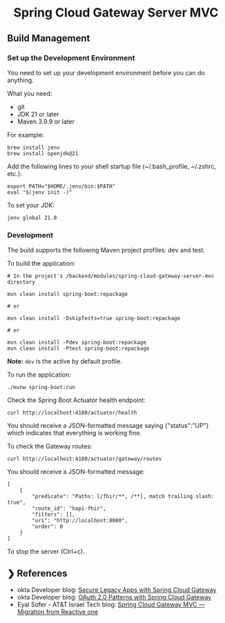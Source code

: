 <h1 align="center">Spring Cloud Gateway Server MVC</h1>

## Build Management

### Set up the Development Environment

You need to set up your development environment before you can do anything.

What you need:

* git
* JDK 21 or later
* Maven 3.9.9 or later

For example:

```
brew install jenv
brew install openjdk@21
```

Add the following lines to your shell startup file (~/.bash_profile, ~/.zshrc, etc.):

```
export PATH="$HOME/.jenv/bin:$PATH"
eval "$(jenv init -)"
```

To set your JDK:

```
jenv global 21.0
```

### Development

The build supports the following Maven project profiles: dev and test.

To build the application:

```
# In the project's /backend/modules/spring-cloud-gateway-server-mvc directory

mvn clean install spring-boot:repackage

# or

mvn clean install -DskipTests=true spring-boot:repackage

# or

mvn clean install -Pdev spring-boot:repackage
mvn clean install -Ptest spring-boot:repackage
```

**Note:** `dev` is the active by default profile.

To run the application:

```
./mvnw spring-boot:run
```

Check the Spring Boot Actuator health endpoint:

```
curl http://localhost:4180/actuator/health
```

You should receive a JSON-formatted message saying {"status":"UP"} which indicates that everything is working fine.

To check the Gateway routes:

```
curl http://localhost:4180/actuator/gateway/routes
```

You should receive a JSON-formatted message:

```
[
    {
        "predicate": "Paths: [/fhir/**, /**], match trailing slash: true",
        "route_id": "hapi-fhir",
        "filters": [],
        "uri": "http://localhost:8080",
        "order": 0
    }
]
```

To stop the server (Ctrl+c).

## ❯ References

* okta Developer blog: [Secure Legacy Apps with Spring Cloud Gateway](https://developer.okta.com/blog/2020/01/08/secure-legacy-spring-cloud-gateway)
* okta Developer blog: [OAuth 2.0 Patterns with Spring Cloud Gateway](https://developer.okta.com/blog/2020/08/14/spring-gateway-patterns)
* Eyal Sofer - AT&T Israel Tech blog: [Spring Cloud Gateway MVC — Migration from Reactive one](https://medium.com/att-israel/spring-cloud-gateway-mvc-migration-from-reactive-one-ed2025efc165)
